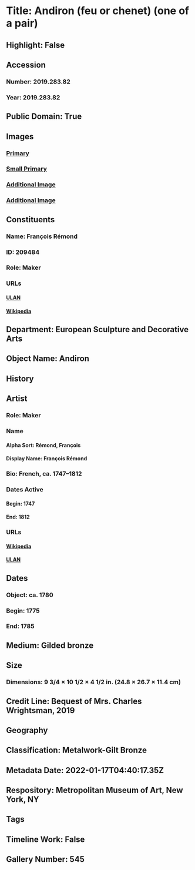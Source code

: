 # Title: Andiron (feu or chenet) (one of a pair)
## Highlight: False
## Accession
### Number: 2019.283.82
### Year: 2019.283.82
## Public Domain: True
## Images
### [Primary](https://images.metmuseum.org/CRDImages/es/original/DP-19402-007.jpg)
### [Small Primary](https://images.metmuseum.org/CRDImages/es/web-large/DP-19402-007.jpg)
### [Additional Image](https://images.metmuseum.org/CRDImages/es/original/DP-19402-008.jpg)
### [Additional Image](https://images.metmuseum.org/CRDImages/es/original/DP-19402-100.jpg)
## Constituents
### Name: François Rémond
### ID: 209484
### Role: Maker
### URLs
#### [ULAN](http://vocab.getty.edu/page/ulan/500122330)
#### [Wikipedia](https://www.wikidata.org/wiki/Q16858280)
## Department: European Sculpture and Decorative Arts
## Object Name: Andiron
## History
## Artist
### Role: Maker
### Name
#### Alpha Sort: Rémond, François
#### Display Name: François Rémond
### Bio: French, ca. 1747–1812
### Dates Active
#### Begin: 1747
#### End: 1812
### URLs
#### [Wikipedia](https://www.wikidata.org/wiki/Q16858280)
#### [ULAN](http://vocab.getty.edu/page/ulan/500122330)
## Dates
### Object: ca. 1780
### Begin: 1775
### End: 1785
## Medium: Gilded bronze
## Size
### Dimensions: 9 3/4 × 10 1/2 × 4 1/2 in. (24.8 × 26.7 × 11.4 cm)
## Credit Line: Bequest of Mrs. Charles Wrightsman, 2019
## Geography
## Classification: Metalwork-Gilt Bronze
## Metadata Date: 2022-01-17T04:40:17.35Z
## Respository: Metropolitan Museum of Art, New York, NY
## Tags
## Timeline Work: False
## Gallery Number: 545